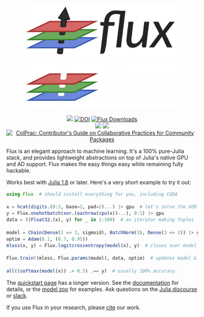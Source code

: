 <p align="center">
    <img width="400px" src="https://raw.githubusercontent.com/FluxML/Flux.jl/master/docs/src/assets/logo.png#gh-light-mode-only"/>
    <img width="400px" src="https://raw.githubusercontent.com/FluxML/Flux.jl/master/docs/src/assets/logo-dark.png#gh-dark-mode-only"/>
</p>

<div align="center">

[![](https://img.shields.io/badge/Documentation-stable-blue.svg)](https://fluxml.github.io/Flux.jl/stable/) [![DOI](https://joss.theoj.org/papers/10.21105/joss.00602/status.svg)](https://doi.org/10.21105/joss.00602) [![Flux Downloads](https://shields.io/endpoint?url=https://pkgs.genieframework.com/api/v1/badge/Flux)](https://pkgs.genieframework.com?packages=Flux)
<br/>
[![][action-img]][action-url] [![][codecov-img]][codecov-url] [![ColPrac: Contributor's Guide on Collaborative Practices for Community Packages](https://img.shields.io/badge/ColPrac-Contributor's%20Guide-blueviolet)](https://github.com/SciML/ColPrac)

</div>

[action-img]: https://github.com/FluxML/Flux.jl/workflows/CI/badge.svg
[action-url]: https://github.com/FluxML/Flux.jl/actions
[codecov-img]: https://codecov.io/gh/FluxML/Flux.jl/branch/master/graph/badge.svg
[codecov-url]: https://codecov.io/gh/FluxML/Flux.jl

Flux is an elegant approach to machine learning. It's a 100% pure-Julia stack, and provides lightweight abstractions on top of Julia's native GPU and AD support. Flux makes the easy things easy while remaining fully hackable.

Works best with [Julia 1.8](https://julialang.org/downloads/) or later. Here's a very short example to try it out:
```julia
using Flux  # should install everything for you, including CUDA

x = hcat(digits.(0:3, base=2, pad=2)...) |> gpu  # let's solve the XOR problem!
y = Flux.onehotbatch(xor.(eachrow(cpu(x))...), 0:1) |> gpu
data = ((Float32.(x), y) for _ in 1:100)  # an iterator making Tuples

model = Chain(Dense(2 => 3, sigmoid), BatchNorm(3), Dense(3 => 2)) |> gpu
optim = Adam(0.1, (0.7, 0.95))
mloss(x, y) = Flux.logitcrossentropy(model(x), y)  # closes over model

Flux.train!(mloss, Flux.params(model), data, optim)  # updates model & optim

all((softmax(model(x)) .> 0.5) .== y)  # usually 100% accuracy.
```

The [quickstart page](https://fluxml.ai/Flux.jl/stable/models/quickstart/) has a longer version. See the [documentation](https://fluxml.github.io/Flux.jl/) for details, or the [model zoo](https://github.com/FluxML/model-zoo/) for examples. Ask questions on the [Julia discourse](https://discourse.julialang.org/) or [slack](https://discourse.julialang.org/t/announcing-a-julia-slack/4866).

If you use Flux in your research, please [cite](CITATION.bib) our work.
